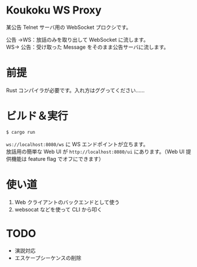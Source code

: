 # Koukoku WS Proxy

某公告 Telnet サーバ用の WebSocket プロクシです。

公告 →WS：放話のみを取り出して WebSocket に流します。  
WS→ 公告：受け取った Message をそのまま公告サーバに流します。

# 前提

Rust コンパイラが必要です。入れ方はググってください……

# ビルド＆実行

```sh
$ cargo run
```

`ws://localhost:8080/ws` に WS エンドポイントが立ちます。  
放話用の簡単な Web UI が `http://localhost:8080/ui` にあります。（Web UI 提供機能は feature flag でオフにできます）

# 使い道

1. Web クライアントのバックエンドとして使う
2. websocat などを使って CLI から叩く

# TODO

- 演説対応
- エスケープシーケンスの削除
